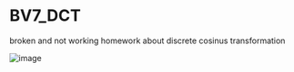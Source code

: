 # BV7_DCT

broken and not working homework about discrete cosinus transformation

![image](https://user-images.githubusercontent.com/59581396/109618931-723e4280-7b38-11eb-8dc9-3432a2208299.png)
